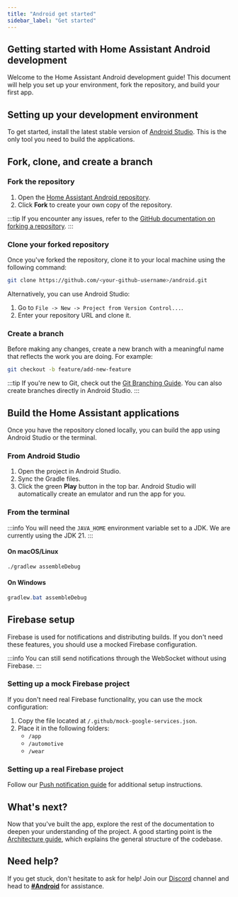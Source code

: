 ```yaml
---
title: "Android get started"
sidebar_label: "Get started"
---
```


## Getting started with Home Assistant Android development

Welcome to the Home Assistant Android development guide! This document will help you set up your environment, fork the repository, and build your first app.

## Setting up your development environment

To get started, install the latest stable version of [Android Studio](https://developer.android.com/studio). This is the only tool you need to build the applications.

## Fork, clone, and create a branch

### Fork the repository

1. Open the [Home Assistant Android repository](https://github.com/home-assistant/android).
2. Click **Fork** to create your own copy of the repository.

:::tip
If you encounter any issues, refer to the [GitHub documentation on forking a repository](https://docs.github.com/en/pull-requests/collaborating-with-pull-requests/working-with-forks/fork-a-repo).
:::

### Clone your forked repository

Once you've forked the repository, clone it to your local machine using the following command:

```bash
git clone https://github.com/<your-github-username>/android.git
```

Alternatively, you can use Android Studio:

1. Go to `File -> New -> Project from Version Control...`.
2. Enter your repository URL and clone it.

### Create a branch

Before making any changes, create a new branch with a meaningful name that reflects the work you are doing. For example:

```bash
git checkout -b feature/add-new-feature
```

:::tip
If you're new to Git, check out the [Git Branching Guide](https://git-scm.com/book/en/v2/Git-Branching-Basic-Branching-and-Merging). You can also create branches directly in Android Studio.
:::

## Build the Home Assistant applications

Once you have the repository cloned locally, you can build the app using Android Studio or the terminal.

### From Android Studio

1. Open the project in Android Studio.
2. Sync the Gradle files.
3. Click the green **Play** button in the top bar. Android Studio will automatically create an emulator and run the app for you.

### From the terminal

:::info
You will need the `JAVA_HOME` environment variable set to a JDK. We are currently using the JDK 21.
:::

#### On macOS/Linux

```bash
./gradlew assembleDebug
```

#### On Windows

```powershell
gradlew.bat assembleDebug
```

## Firebase setup

Firebase is used for notifications and distributing builds. If you don't need these features, you should use a mocked Firebase configuration.

:::info
You can still send notifications through the WebSocket without using Firebase.
:::

### Setting up a mock Firebase project

If you don't need real Firebase functionality, you can use the mock configuration:

1. Copy the file located at `/.github/mock-google-services.json`.
2. Place it in the following folders:
   - `/app`
   - `/automotive`
   - `/wear`

### Setting up a real Firebase project

Follow our [Push notification guide](tips/fcm_push_notification) for additional setup instructions.

## What's next?

Now that you've built the app, explore the rest of the documentation to deepen your understanding of the project. A good starting point is the [Architecture guide](architecture), which explains the general structure of the codebase.

## Need help?

If you get stuck, don't hesitate to ask for help! Join our [Discord](https://discord.gg/c5DvZ4e) channel and head to **[#Android](https://discord.com/channels/330944238910963714/1346948551892009101)** for assistance.
